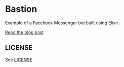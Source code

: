 # Bastion

Example of a Facebook Messenger bot built using Elixir.

[Read the blog post][1]


## LICENSE

See [LICENSE](LICENSE).

[1]: http://cazrin.net/blog/2016/building-a-bot-for-facebook-messenger-using-elixir/
